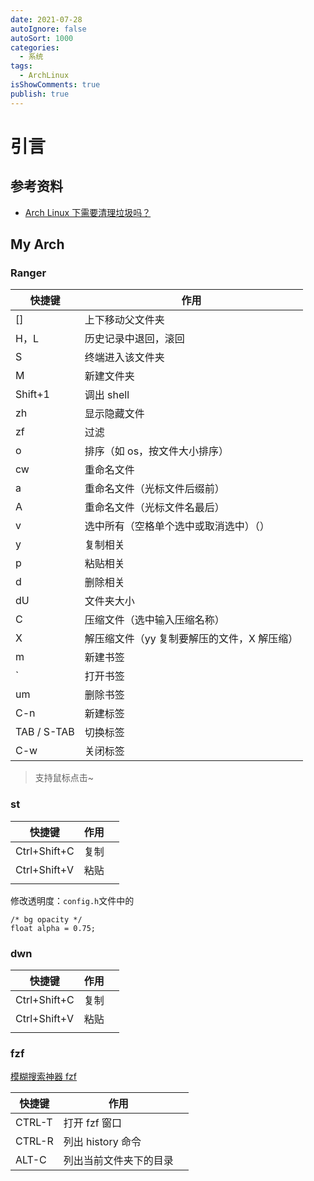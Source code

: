 ```yaml
---
date: 2021-07-28
autoIgnore: false
autoSort: 1000
categories:
  - 系统
tags:
  - ArchLinux
isShowComments: true
publish: true
---
```


# 引言

## 参考资料

- [Arch Linux 下需要清理垃圾吗？](https://zhuanlan.zhihu.com/p/164947206)

## My Arch

### Ranger

| 快捷键       | 作用                                        |
| ------------ | ------------------------------------------- |
| []           | 上下移动父文件夹                            |
| H，L         | 历史记录中退回，滚回                        |
| S            | 终端进入该文件夹                            |
| M            | 新建文件夹                                  |
| Shift+1      | 调出 shell                                  |
| zh           | 显示隐藏文件                                |
| zf           | 过滤                                        |
| o            | 排序（如 os，按文件大小排序）               |
| cw           | 重命名文件                                  |
| a            | 重命名文件（光标文件后缀前）                |
| A            | 重命名文件（光标文件名最后）                |
| v            | 选中所有（空格单个选中或取消选中）（）      |
| y            | 复制相关                                    |
| p            | 粘贴相关                                    |
| d            | 删除相关                                    |
| dU           | 文件夹大小                                  |
| C            | 压缩文件（选中输入压缩名称）                |
| X            | 解压缩文件（yy 复制要解压的文件，X 解压缩） |
| m            | 新建书签                                    |
| ` | 打开书签 |
| um           | 删除书签                                    |
| C-n          | 新建标签                                    |
| TAB / S-TAB  | 切换标签                                    |
| C-w          | 关闭标签                                    |

> 支持鼠标点击~

### st

| 快捷键       | 作用 |     |
| ------------ | ---- | --- |
| Ctrl+Shift+C | 复制 |     |
| Ctrl+Shift+V | 粘贴 |     |
|              |      |     |

修改透明度：`config.h`文件中的

```shell
/* bg opacity */
float alpha = 0.75;
```

### dwn

| 快捷键       | 作用 |     |
| ------------ | ---- | --- |
| Ctrl+Shift+C | 复制 |     |
| Ctrl+Shift+V | 粘贴 |     |
|              |      |     |

### fzf

[模糊搜索神器 fzf](https://segmentfault.com/a/1190000011328080)

| 快捷键 | 作用                   |     |
| ------ | ---------------------- | --- |
| CTRL-T | 打开 fzf 窗口          |     |
| CTRL-R | 列出 history 命令      |     |
| ALT-C  | 列出当前文件夹下的目录 |     |
